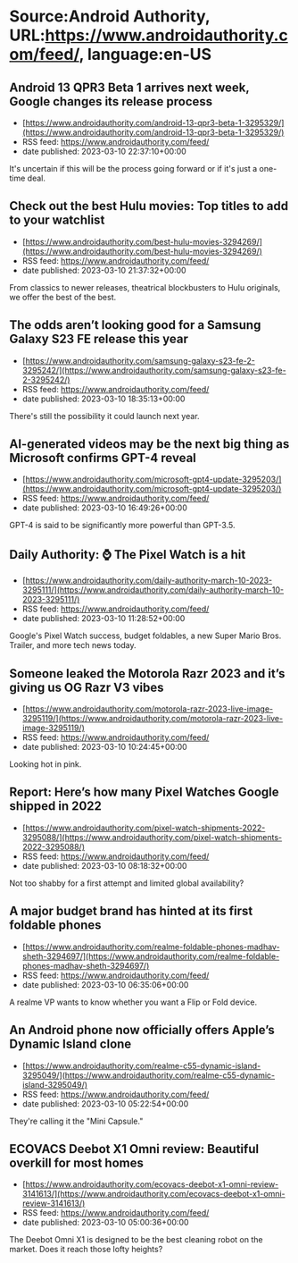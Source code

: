# Source:Android Authority, URL:https://www.androidauthority.com/feed/, language:en-US

## Android 13 QPR3 Beta 1 arrives next week, Google changes its release process
 - [https://www.androidauthority.com/android-13-qpr3-beta-1-3295329/](https://www.androidauthority.com/android-13-qpr3-beta-1-3295329/)
 - RSS feed: https://www.androidauthority.com/feed/
 - date published: 2023-03-10 22:37:10+00:00

It's uncertain if this will be the process going forward or if it's just a one-time deal.

## Check out the best Hulu movies: Top titles to add to your watchlist
 - [https://www.androidauthority.com/best-hulu-movies-3294269/](https://www.androidauthority.com/best-hulu-movies-3294269/)
 - RSS feed: https://www.androidauthority.com/feed/
 - date published: 2023-03-10 21:37:32+00:00

From classics to newer releases, theatrical blockbusters to Hulu originals, we offer the best of the best.

## The odds aren’t looking good for a Samsung Galaxy S23 FE release this year
 - [https://www.androidauthority.com/samsung-galaxy-s23-fe-2-3295242/](https://www.androidauthority.com/samsung-galaxy-s23-fe-2-3295242/)
 - RSS feed: https://www.androidauthority.com/feed/
 - date published: 2023-03-10 18:35:13+00:00

There's still the possibility it could launch next year.

## AI-generated videos may be the next big thing as Microsoft confirms GPT-4 reveal
 - [https://www.androidauthority.com/microsoft-gpt4-update-3295203/](https://www.androidauthority.com/microsoft-gpt4-update-3295203/)
 - RSS feed: https://www.androidauthority.com/feed/
 - date published: 2023-03-10 16:49:26+00:00

GPT-4 is said to be significantly more powerful than GPT-3.5.

## Daily Authority: ⌚ The Pixel Watch is a hit
 - [https://www.androidauthority.com/daily-authority-march-10-2023-3295111/](https://www.androidauthority.com/daily-authority-march-10-2023-3295111/)
 - RSS feed: https://www.androidauthority.com/feed/
 - date published: 2023-03-10 11:28:52+00:00

Google's Pixel Watch success, budget foldables, a new Super Mario Bros. Trailer, and more tech news today.

## Someone leaked the Motorola Razr 2023 and it’s giving us OG Razr V3 vibes
 - [https://www.androidauthority.com/motorola-razr-2023-live-image-3295119/](https://www.androidauthority.com/motorola-razr-2023-live-image-3295119/)
 - RSS feed: https://www.androidauthority.com/feed/
 - date published: 2023-03-10 10:24:45+00:00

Looking hot in pink.

## Report: Here’s how many Pixel Watches Google shipped in 2022
 - [https://www.androidauthority.com/pixel-watch-shipments-2022-3295088/](https://www.androidauthority.com/pixel-watch-shipments-2022-3295088/)
 - RSS feed: https://www.androidauthority.com/feed/
 - date published: 2023-03-10 08:18:32+00:00

Not too shabby for a first attempt and limited global availability?

## A major budget brand has hinted at its first foldable phones
 - [https://www.androidauthority.com/realme-foldable-phones-madhav-sheth-3294697/](https://www.androidauthority.com/realme-foldable-phones-madhav-sheth-3294697/)
 - RSS feed: https://www.androidauthority.com/feed/
 - date published: 2023-03-10 06:35:06+00:00

A realme VP wants to know whether you want a Flip or Fold device.

## An Android phone now officially offers Apple’s Dynamic Island clone
 - [https://www.androidauthority.com/realme-c55-dynamic-island-3295049/](https://www.androidauthority.com/realme-c55-dynamic-island-3295049/)
 - RSS feed: https://www.androidauthority.com/feed/
 - date published: 2023-03-10 05:22:54+00:00

They're calling it the "Mini Capsule."

## ECOVACS Deebot X1 Omni review: Beautiful overkill for most homes
 - [https://www.androidauthority.com/ecovacs-deebot-x1-omni-review-3141613/](https://www.androidauthority.com/ecovacs-deebot-x1-omni-review-3141613/)
 - RSS feed: https://www.androidauthority.com/feed/
 - date published: 2023-03-10 05:00:36+00:00

The Deebot Omni X1 is designed to be the best cleaning robot on the market. Does it reach those lofty heights?

